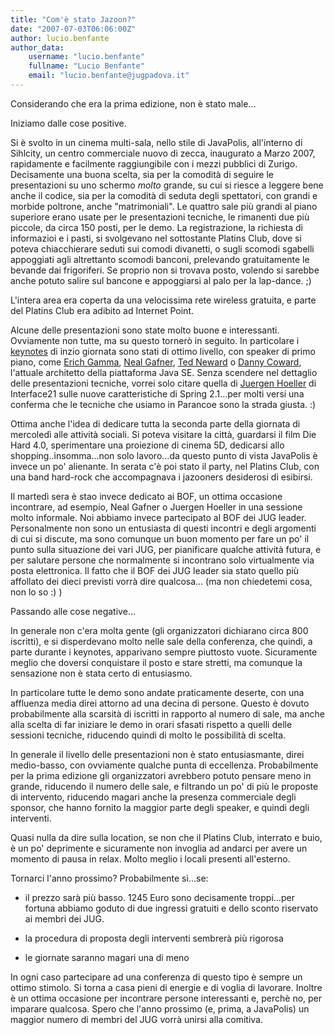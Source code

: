 ```yaml
---
title: "Com'è stato Jazoon?"
date: "2007-07-03T06:06:00Z"
author: lucio.benfante
author_data:
    username: "lucio.benfante"
    fullname: "Lucio Benfante"
    email: "lucio.benfante@jugpadova.it"
---
```

Considerando che era la prima edizione, non è stato male...

Iniziamo dalle cose positive.

Si è svolto in un cinema multi-sala, nello stile di JavaPolis, all'interno di Sihlcity, un centro commerciale nuovo di zecca, inaugurato a Marzo 2007, rapidamente e facilmente raggiungibile con i mezzi pubblici di Zurigo. Decisamente una buona scelta, sia per la comodità di seguire le presentazioni su uno schermo *molto* grande, su cui si riesce a leggere bene anche il codice, sia per la comodità di seduta degli spettatori, con grandi e morbide poltrone, anche "matrimoniali".  Le quattro sale più grandi al piano superiore erano usate per le presentazioni tecniche, le rimanenti due più piccole, da circa 150 posti, per le demo.
La registrazione, la richiesta di informazioi e i pasti, si svolgevano nel sottostante Platins Club, dove si poteva chiacchierare seduti sui comodi divanetti, o sugli scomodi sgabelli appoggiati agli altrettanto scomodi banconi, prelevando gratuitamente le bevande dai frigoriferi. Se proprio non si trovava posto, volendo si sarebbe anche potuto salire sul bancone e appoggiarsi al palo per la lap-dance. ;)

L'intera area era coperta da una velocissima rete wireless gratuita, e parte del Platins Club era adibito ad Internet Point.

Alcune delle presentazioni sono state molto buone e interessanti. Ovviamente non tutte, ma su questo tornerò in seguito. In particolare i [keynotes](http://jazoon.com/en/conference/keynotes.html) di inzio giornata sono stati di ottimo livello, con speaker di primo piano, come [Erich Gamma](http://jazoon.com/en/conference/speakerdetails.html?type=author&detail=Erich_Gamma), [Neal Gafner](http://jazoon.com/en/conference/speakerdetails.html?type=author&detail=Neal_Gafter), [Ted Neward](http://jazoon.com/en/conference/speakerdetails.html?type=author&detail=Ted_Neward) o [Danny Coward](http://jazoon.com/en/conference/speakerdetails.html?type=author&detail=Danny_Coward), l'attuale architetto della piattaforma Java SE. Senza scendere nel dettaglio delle presentazioni tecniche, vorrei solo citare quella di [Juergen Hoeller](http://jazoon.com/en/conference/authors/Juergen_Hoeller) di Interface21 sulle nuove caratteristiche di Spring 2.1...per molti versi una conferma che le tecniche che usiamo in Parancoe sono la strada giusta. :)



Ottima anche l'idea di dedicare tutta la seconda parte della giornata di mercoledì alle attività sociali. Si poteva visitare la città, guardarsi il film Die Hard 4.0, sperimentare una proiezione di cinema 5D, dedicarsi allo shopping..insomma...non solo lavoro...da questo punto di vista JavaPolis è invece un po' alienante. In serata c'è poi stato il party, nel Platins Club, con una band hard-rock che accompagnava i jazooners desiderosi di esibirsi.

Il martedì sera è stao invece dedicato ai BOF, un ottima occasione incontrare, ad esempio, Neal Gafner o Juergen Hoeller in una sessione molto informale. Noi abbiamo invece partecipato al BOF dei JUG leader. Personalmente non sono un entusiasta di questi incontri e degli argomenti di cui si discute, ma sono comunque un buon momento per fare un po' il punto sulla situazione dei vari JUG, per pianificare qualche attività futura,  e per salutare persone che normalmente si incontrano solo virtualmente via posta elettronica. Il fatto che il BOF dei JUG leader sia stato quello più affollato dei dieci previsti vorrà dire qualcosa... (ma non chiedetemi cosa, non lo so :) )

Passando alle cose negative...

In generale non c'era molta gente (gli organizzatori dichiarano circa 800 iscritti), e si disperdevano molto nelle sale della conferenza, che quindi, a parte durante i keynotes, apparivano sempre piuttosto vuote. Sicuramente meglio che doversi conquistare il posto e stare stretti, ma comunque la sensazione non è stata certo di entusiasmo.

In particolare tutte le demo sono andate praticamente deserte, con una affluenza media direi attorno ad una decina di persone. Questo è dovuto probabilmente alla scarsità di iscritti in rapporto al numero di sale, ma anche alla scelta di far iniziare le demo in orari sfasati rispetto a quelli delle sessioni tecniche, riducendo quindi di molto le possibilità di scelta.

In generale il livello delle presentazioni non è stato entusiasmante, direi medio-basso, con ovviamente qualche punta di eccellenza. Probabilmente per la prima edizione gli organizzatori avrebbero potuto pensare meno in grande, riducendo il numero delle sale, e filtrando un po' di più le proposte di intervento, riducendo magari anche la presenza commerciale degli sponsor, che hanno fornito la maggior parte degli speaker, e quindi degli interventi.

Quasi nulla da dire sulla location, se non che il Platins Club, interrato e buio, è un po' deprimente e sicuramente non invoglia ad andarci per avere un momento di pausa in relax. Molto meglio i locali presenti all'esterno.

Tornarci l'anno prossimo? Probabilmente sì...se:

* il prezzo sarà più basso. 1245 Euro sono decisamente troppi...per fortuna abbiamo goduto di due ingressi gratuiti e dello sconto riservato ai membri dei JUG.

* la procedura di proposta degli interventi sembrerà più rigorosa

* le giornate saranno magari una di meno

In ogni caso partecipare ad una conferenza di questo tipo è sempre un ottimo stimolo. Si torna a casa pieni di energie e di voglia di lavorare. Inoltre è un ottima occasione per incontrare persone interessanti e, perchè no, per imparare qualcosa. Spero che l'anno prossimo (e, prima, a JavaPolis) un maggior numero di membri del JUG vorrà unirsi alla comitiva.

